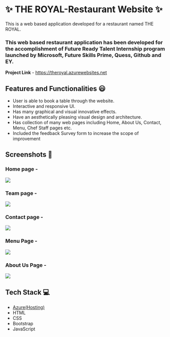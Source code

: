 # ✨ THE ROYAL-Restaurant Website  ✨

This is a web based application developed for a restaurant named THE ROYAL.

### This web based restaurant application has been developed for the accomplishment of Future Ready Talent Internship program launched by Microsoft, Future Skills Prime, Quess, Github and EY.


**Project Link** - https://theroyal.azurewebsites.net


## Features and Functionalities 😃

- User is able to book a table through the website.
- Interactive and responsive UI.
- Has many graphical and visual innovative effects.
- Have an aesthetically pleasing visual design and architecture.
- Has collection of many web pages including Home, About Us, Contact, Menu, Chef Staff pages etc.
- Included the feedback Survey form to increase the scope of improvement 

## Screenshots 📸
### Home page -   
![](img/ss_home.png)
### Team page -
![](img/ss_team.png)
### Contact page -
![](img/ss_contact.png)
### Menu Page -
![](img/ss_menu.png)
### About Us Page -
![](img/ss_aboutus.png)

## Tech Stack 💻

- [Azure(Hosting)](https://azure.microsoft.com/en-in/features/azure-portal/)
- HTML
- CSS
- Bootstrap
- JavaScript

